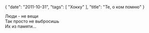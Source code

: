 {
   "date": "2011-10-31",
   "tags": [
      "Хокку"
   ],
   "title": "Те, о ком помню"
}

Люди - не вещи  
Так просто не выбросишь  
Их из памяти...
